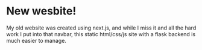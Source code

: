 # New wesbite!

My old website was created using next.js, and while I miss it and all the hard work I put into that navbar, this static html/css/js site with a flask backend is much easier to manage. 
